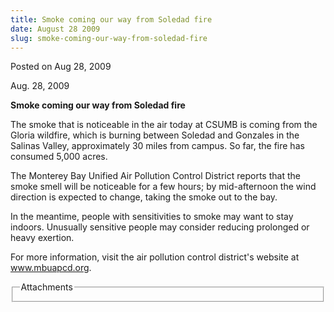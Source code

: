 ```yaml
---
title: Smoke coming our way from Soledad fire
date: August 28 2009
slug: smoke-coming-our-way-from-soledad-fire
---
```


 
<span class="date">Posted on Aug 28, 2009 </span>
<p>
  Aug. 28, 2009<strong><br /></strong>
</p>
<strong><strong>Smoke coming our way from Soledad fire</strong><br /></strong>
<p>
  The smoke that is noticeable in the air today at CSUMB is coming from the
  Gloria wildfire, which is burning between Soledad and Gonzales in the Salinas
  Valley, approximately 30 miles from campus. So far, the fire has consumed
  5,000 acres.
</p>
<p>
  The Monterey Bay Unified Air Pollution Control District reports that the smoke
  smell will be noticeable for a few hours; by mid-afternoon the wind direction
  is expected to change, taking the smoke out to the bay.
</p>
<p>
  In the meantime, people with sensitivities to smoke may want to stay indoors.
  Unusually sensitive people may consider reducing prolonged or heavy exertion.
</p>
<p>
  For more information, visit the air pollution control district&apos;s website
  at
  <a href="https://www.mbuapcd.org/" target="_blank" rel="nofollow"
    >www.mbuapcd.org</a
  >.
</p>
<fieldset class="fieldgroup group-attachments">
  <legend>Attachments</legend>
  <div class="field field-type-emvideo field-field-attach-video">
    <div class="field-items">
      <div class="field-item odd">
        <div class="emvideo emvideo-video emvideo-" />
      </div>
    </div>
  </div>
</fieldset>
 
